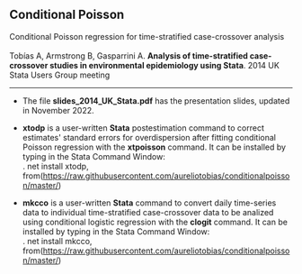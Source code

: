 ## Conditional Poisson
Conditional Poisson regression for time-stratified case-crossover analysis
<br>
<br>
Tobías A, Armstrong B, Gasparrini A. **Analysis of time-stratified case-crossover studies in environmental epidemiology using Stata**. 
2014 UK Stata Users Group meeting 

---

* The file **slides_2014_UK_Stata.pdf** has the presentation slides, updated in November 2022. 

* **xtodp** is a user-written **Stata** postestimation command to correct estimates' standard errors for overdispersion after fitting conditional Poisson regression with the **xtpoisson** command. It can be installed by typing in the Stata Command Window:<br>
. net install xtodp, from(https://raw.githubusercontent.com/aureliotobias/conditionalpoisson/master/)

* **mkcco** is a user-written **Stata** command to convert daily time-series data to individual time-stratified case-crossover data to be analized using conditional logistic regression with the **clogit** command. It can be installed by typing in the Stata Command Window:<br>
. net install mkcco, from(https://raw.githubusercontent.com/aureliotobias/conditionalpoisson/master/)
